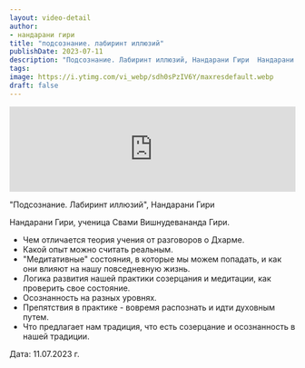 ```yaml
---
layout: video-detail
author:
- нандарани гири
title: "подсознание. лабиринт иллюзий"
publishDate: 2023-07-11
description: "Подсознание. Лабиринт иллюзий, Нандарани Гири  Нандарани Гири, ученица Свами Вишнудевананда Гири. * Чем отличается теория учения от разговоров о Дхарме. * Какой опыт можно считать реальным. * Медитативные состояния, в которые мы можем попадать,"
tags: 
image: https://i.ytimg.com/vi_webp/sdh0sPzIV6Y/maxresdefault.webp
draft: false
---
```


<iframe width="100%" src="https://www.youtube.com/embed/sdh0sPzIV6Y" frameborder="0" allowfullscreen=""></iframe> 

 "Подсознание. Лабиринт иллюзий", Нандарани Гири

 Нандарани Гири, ученица Свами Вишнудевананда Гири.

* Чем отличается теория учения от разговоров о Дхарме.
* Какой опыт можно считать реальным.
* "Медитативные" состояния, в которые мы можем попадать, и как они влияют на нашу повседневную жизнь.
* Логика развития нашей практики созерцания и медитации, как проверить свое состояние.
* Осознанность на разных уровнях.
* Препятствия в практике - вовремя распознать и идти духовным путем.
* Что предлагает нам традиция, что есть созерцание и осознанность в нашей традиции.

  
 Дата: 11.07.2023 г.

  

 